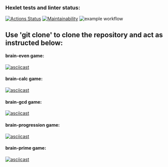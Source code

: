### Hexlet tests and linter status:
[![Actions Status](https://github.com/Vlamale/frontend-project-lvl1/workflows/hexlet-check/badge.svg)](https://github.com/Vlamale/frontend-project-lvl1/actions)   [![Maintainability](https://api.codeclimate.com/v1/badges/a99a88d28ad37a79dbf6/maintainability)](https://codeclimate.com/github/codeclimate/codeclimate/maintainability)   ![example workflow](https://github.com/Vlamale/frontend-project-lvl1/actions/workflows/eslint-check.yml/badge.svg?branch=main)


## Use 'git clone' to clone the repository and act as instructed below:


#### brain-even game:

[![asciicast](https://asciinema.org/a/465031.svg)](https://asciinema.org/a/465031)

#### brain-calc game:

[![asciicast](https://asciinema.org/a/465263.svg)](https://asciinema.org/a/465263)

#### brain-gcd game:

[![asciicast](https://asciinema.org/a/QYgYOdlgeKg406Fl8yqFEgwqP.svg)](https://asciinema.org/a/QYgYOdlgeKg406Fl8yqFEgwqP)

#### brain-progression game:

[![asciicast](https://asciinema.org/a/465290.svg)](https://asciinema.org/a/465290)

#### brain-prime game:

[![asciicast](https://asciinema.org/a/465314.svg)](https://asciinema.org/a/465314)